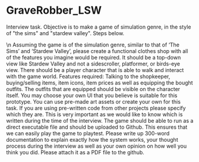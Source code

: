 # GraveRobber_LSW
Interview task. Objective is to make a game of simulation genre, in the style of "the sims" and "stardew valley". Steps below.

\n Assuming the game is of the simulation genre, similar to that of ‘The Sims’ and ‘Stardew Valley’, please create a functional clothes shop with all of the features you imagine would be required. It should be a top-down view like Stardew Valley and not a sidescroller, platformer, or birds-eye view. There should be a player character that is able to walk and interact with the game world. Features required: Talking to the shopkeeper, buying/selling items, item icons, item prices as well as equipping the bought outfits. The outfits that are equipped should be visible on the character itself. You may choose your own UI that you believe is suitable for this prototype. You can use pre-made art assets or create your own for this task. If you are using pre-written code from other projects please specify which they are. This is very important as we would like to know which is written during the time of the interview. The game should be able to run as a direct executable file and should be uploaded to Github. This ensures that we can easily play the game to playtest. Please write up 300-word documentation to explain exactly how the system works, your thought process during the interview as well as your own opinion on how well you think you did. Please attach it as a PDF file to the github.
